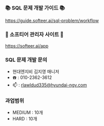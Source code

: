 ### 📚 SQL 문제 개발 가이드 📚
https://guide.softeer.ai/sql-problem/workflow
  
### 🌼 소프티어 관리자 사이트 🌼
https://softeer.ai/app
  
### SQL 문제 개발 문의 
- 현대엔지비 김지영 매니저 
- ☎️ : 010-2362-3612
- 📫 : rlawldud335@hyundai-ngv.com

### 과업범위
- MEDIUM : 10개
- HARD : 10개
